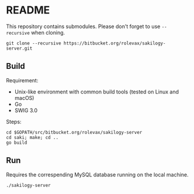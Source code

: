 # README

This repository contains submodules. 
Please don't forget to use `--recursive` when cloning. 

```
git clone --recursive https://bitbucket.org/rolevax/sakilogy-server.git
```
## Build

Requirement:

- Unix-like environment with common build tools (tested on Linux and macOS)
- Go
- SWIG 3.0

Steps:

```
cd $GOPATH/src/bitbucket.org/rolevax/sakilogy-server
cd saki; make; cd ..
go build
```

## Run

Requires the correspending MySQL database running on the local machine.

```
./sakilogy-server
```

